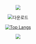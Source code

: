 <div align="center">
  <img src="https://capsule-render.vercel.app/api?type=waving&color=000000&height=150&section=header&text=An%20aspiring%20game%20developer&fontSize=50&fontColor=ffffff" />
  
  ![다운로드](https://github.com/truemanburbank/truemanburbank/assets/71928366/82573c31-e2bb-4535-8dd9-47e17628a68e)
  
  [![Top Langs](https://github-readme-stats.vercel.app/api/top-langs/?username=truemanburbank&layout=compact&langs_count=3)](https://github.com/anuraghazra/github-readme-stats)

  <img src="https://capsule-render.vercel.app/api?type=waving&color=00000&height=150&section=footer&" />
</div>

